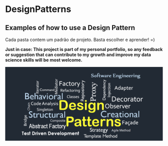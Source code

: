 # DesignPatterns
## Examples of how to use a Design Pattern

Cada pasta contem um padrão de projeto. Basta escolher e aprender! =)

 **Just in case: This project is part of my personal portfolio, so any feedback or suggestion that can contribute to my growth and improve my data science skills will be most welcome.**

![Preview-Screens](ImageAsset/dp.png)
